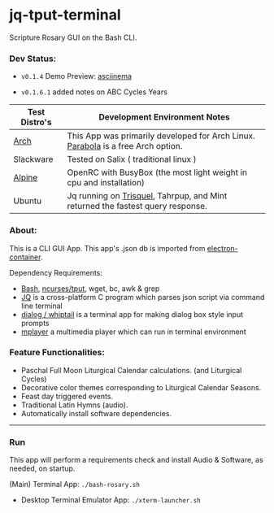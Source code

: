 # jq-tput-terminal

Scripture Rosary GUI on the Bash CLI.



### Dev Status:

* ```v0.1.4``` Demo Preview: [asciinema](https://asciinema.org/a/217793)

* ```v0.1.6.1``` added notes on ABC Cycles Years

| Test Distro's | Development Environment Notes |
| --- | --- |
| [Arch](https://wiki.archlinux.org/) | This App was primarily developed for Arch Linux. [Parabola](https://wiki.parabola.nu/Category:Migration) is a free Arch option. |
| Slackware | Tested on Salix ( traditional linux ) |
| [Alpine](https://alpinelinux.org/about/) | OpenRC with BusyBox (the most light weight in cpu and installation) |
| Ubuntu | Jq running on [Trisquel](https://trisquel.info), Tahrpup, and Mint returned the fastest query response. |

### About:

This is a CLI GUI App. This app's .json db is imported from [electron-container](https://github.com/mezcel/electron-container).

Dependency Requirements:

* [Bash](https://www.gnu.org/software/bash/), [ncurses/tput](https://ss64.com/bash/tput.html), wget, bc, awk & grep
* [JQ](https://stedolan.github.io/jq) is a cross-platform C program which parses json script via command line terminal
* [dialog / whiptail](http://linuxcommand.org/lc3_adv_dialog.php) is a terminal app for making dialog box style input prompts
* [mplayer](http://www.mplayerhq.hu/design7/info.html) a multimedia player which can run in terminal environment

### Feature Functionalities:

* Paschal Full Moon Liturgical Calendar calculations. (and Liturgical Cycles)
* Decorative color themes corresponding to Liturgical Calendar Seasons.
* Feast day triggered events.
* Traditional Latin Hymns (audio).
* Automatically install software dependencies.

---

### Run

This app will perform a requirements check and install Audio & Software, as needed, on startup.

(Main) Terminal App: ```./bash-rosary.sh```

- Desktop Terminal Emulator App: ```./xterm-launcher.sh```
